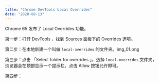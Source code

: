 ```yaml
---
title: "Chrome DevTools Local Overrides"
date: "2020-08-13"
---
```


Chrome 65 发布了 Local Overrides 功能。

第一步：打开 DevTools ，找到 Sources 面板下的 Overrides 选项。

第二步：在本地新建一个叫做 `local-overrides` 的文件夹。img_01.png

第三步：点击 「Select folder for overrides 」，选择 `local-overrides` 文件夹，浏览器会在顶部显示一个提示栏，点击 Allow 按钮允许即可。

第四步：